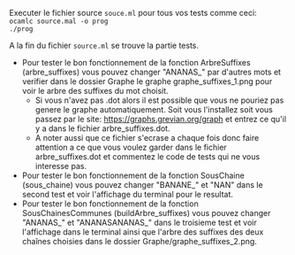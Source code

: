 Executer le fichier source `souce.ml` pour tous vos tests comme ceci:  
`ocamlc source.mal -o prog`   
`./prog`  

A la fin du fichier `source.ml` se trouve la partie tests.
- Pour tester le bon fonctionnement de la fonction ArbreSuffixes (arbre_suffixes) vous pouvez changer
  "ANANAS_" par d'autres mots et verifier dans le dossier Graphe le graphe graphe_suffixes_1.png pour voir le arbre des suffixes du mot choisit.
    - Si vous n'avez pas .dot alors il est possible que vous ne pouriez pas genere le graphe automatiquement. Soit vous l'installez soit vous passez par le site: https://graphs.grevian.org/graph et entrez ce qu'il y a dans le fichier arbre_suffixes.dot.
    - A noter aussi que ce fichier s'ecrase a chaque fois donc faire attention a ce que vous voulez garder dans le fichier arbre_suffixes.dot et commentez le code de tests qui ne vous interesse pas.
- Pour tester le bon fonctionnement de la fonction SousChaine (sous_chaine) vous pouvez changer
  "BANANE_" et "NAN" dans le second test et voir l'affichage du terminal pour le resultat.
- Pour tester le bon fonctionnement de la fonction SousChainesCommunes (buildArbre_suffixes) vous
  pouvez changer "ANANAS_" et "ANANASANANAS_" dans le troisieme test et voir l'affichage dans le terminal ainsi que l'arbre des suffixes des deux chaînes choisies dans le dossier Graphe/graphe_suffixes_2.png.
